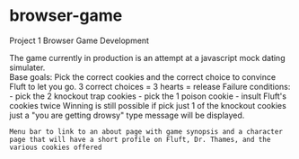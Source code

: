 # browser-game
Project 1 Browser Game Development

The game currently in production is an attempt at a javascript mock dating simulater.   
    Base goals:
        Pick the correct cookies and the correct choice to convince Fluft to let you go.
        3 correct choices = 3 hearts = release
        Failure conditions:
         - pick the 2 knockout trap cookies
         - pick the 1 poison cookie
         - insult Fluft's cookies twice
         Winning is still possible if pick just 1 of the knockout cookies just a "you are getting drowsy" type message will be displayed.

    Menu bar to link to an about page with game synopsis and a character page that will have a short profile on Fluft, Dr. Thames, and the various cookies offered